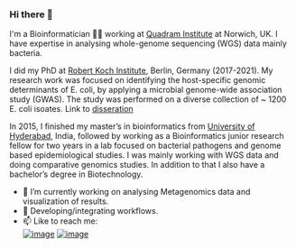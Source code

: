 ### Hi there 👋
I'm a Bioinformatician :man_technologist: working at [Quadram Institute](https://quadram.ac.uk/) at Norwich, UK. I have expertise in analysing whole-genome sequencing (WGS) data mainly bacteria.

I did my PhD at [Robert Koch Institute](https://www.rki.de/EN/Home/homepage_node.html), Berlin, Germany (2017-2021). My research work was focused on identifying the host-specific genomic determinants of E. coli, by applying a microbial genome-wide association study (GWAS). The study was performed on a diverse collection of ~ 1200 E. coli isoates. Link to [disseration](https://refubium.fu-berlin.de/handle/fub188/33223)

In 2015, I finished my master’s in bioinformatics from [University of Hyderabad](https://uohyd.ac.in/), India, followed by working as a Bioinformatics junior research fellow for two years in a lab focused on bacterial pathogens and genome based epidemiological studies. I was mainly working with WGS data and doing comparative genomics studies. In addition to that I also have a bachelor’s degree in Biotechnology. 

- 🔭 I’m currently working on analysing Metagenomics data and visualization of results.
- 🌱 Developing/integrating workflows.
- 📫 Like to reach me: \
[![image](https://img.shields.io/badge/LinkedIn-0077B5?style=for-the-badge&logo=linkedin&logoColor=white)](https://www.linkedin.com/in/sumeet-kumar-tiwari/) [![image](https://img.shields.io/badge/Twitter-1DA1F2?style=for-the-badge&logo=twitter&logoColor=white)](https://twitter.com/skt_genomics)
<!--
**SumeetTiwari07/SumeetTiwari07** is a ✨ _special_ ✨ repository because its `README.md` (this file) appears on your GitHub profile.

Here are some ideas to get you started:


 I’m currently learning pipeline development.
- 👯 I’m looking to collaborate on ...
- 🤔 I’m looking for help with ...
- 💬 Ask me about ...
- 
- 😄 Pronouns: ...
- ⚡ Fun fact: ...
-->
